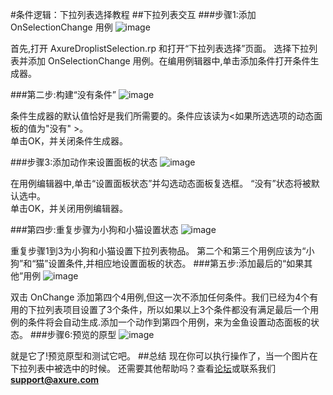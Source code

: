 
#条件逻辑：下拉列表选择教程
##下拉列表交互
###步骤1:添加 OnSelectionChange 用例
![image](https://raw.githubusercontent.com/jikexueyuanwiki/axure/master/images/advanced-droplist-selection-tutorial1.png)

首先,打开 AxureDroplistSelection.rp 和打开“下拉列表选择”页面。
选择下拉列表并添加 OnSelectionChange 用例。在编用例辑器中,单击添加条件打开条件生成器。

###第二步:构建“没有条件”
![image](https://raw.githubusercontent.com/jikexueyuanwiki/axure/master/images/advanced-droplist-selection-tutorial2.png)

条件生成器的默认值恰好是我们所需要的。条件应该读为<如果所选选项的动态面板的值为"没有" >。  
单击OK，并关闭条件生成器。

###步骤3:添加动作来设置面板的状态
![image](https://raw.githubusercontent.com/jikexueyuanwiki/axure/master/images/advanced-droplist-selection-tutorial3.png)

在用例编辑器中,单击“设置面板状态”并勾选动态面板复选框。
“没有”状态将被默认选中。  
单击OK，并关闭用例编辑器。

###第四步:重复步骤为小狗和小猫设置状态
![image](https://raw.githubusercontent.com/jikexueyuanwiki/axure/master/images/advanced-droplist-selection-tutorial4.png)

重复步骤1到3为小狗和小猫设置下拉列表物品。
第二个和第三个用例应该为“小狗”和“猫”设置条件,并相应地设置面板的状态。
###第五步:添加最后的“如果其他”用例
![image](https://raw.githubusercontent.com/jikexueyuanwiki/axure/master/images/advanced-droplist-selection-tutorial5.png)

双击 OnChange 添加第四个4用例,但这一次不添加任何条件。我们已经为4个有用的下拉列表项目设置了3个条件，所以如果以上3个条件都没有满足最后一个用例的条件将会自动生成.添加一个动作到第四个用例，来为金鱼设置动态面板的状态。
###步骤6:预览的原型
![image](https://raw.githubusercontent.com/jikexueyuanwiki/axure/master/images/advanced-droplist-selection-tutorial6.png)

就是它了!预览原型和测试它吧。
##总结
现在你可以执行操作了，当一个图片在下拉列表中被选中的时候。
还需要其他帮助吗？查看[论坛](http://www.axure.com/c/forum.php)或联系我们 **support@axure.com**